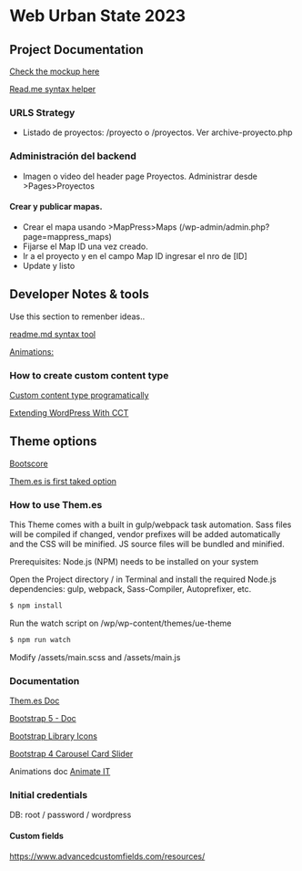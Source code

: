 # Web Urban State 2023

## Project Documentation
[Check the mockup here](https://s3.us-west-2.amazonaws.com/secure.notion-static.com/3e9ad3b0-8178-473c-9a59-431e6267ec65/wirefarmes_urban_estate_%281%29.pdf?X-Amz-Algorithm=AWS4-HMAC-SHA256&X-Amz-Content-Sha256=UNSIGNED-PAYLOAD&X-Amz-Credential=AKIAT73L2G45EIPT3X45%2F20230103%2Fus-west-2%2Fs3%2Faws4_request&X-Amz-Date=20230103T035030Z&X-Amz-Expires=86400&X-Amz-Signature=6b7aec11e26ab44f96ed3a331f600ac4dece3257e1b170ddb62ca612b4ad5cd8&X-Amz-SignedHeaders=host&response-content-disposition=filename%3D%22wirefarmes_urban_estate%2520%281%29.pdf%22&x-id=GetObject)

[Read.me syntax helper](https://www.mygreatlearning.com/blog/readme-file/#:~:text=When%20you%20create%20a%20repository,be%20easily%20converted%20to%20text.)

### URLS Strategy
- Listado de proyectos: /proyecto o /proyectos. Ver archive-proyecto.php

### Administración del backend
- Imagen o video del header page Proyectos. Administrar desde >Pages>Proyectos

#### Crear y publicar mapas.
- Crear el mapa usando >MapPress>Maps (/wp-admin/admin.php?page=mappress_maps)
- Fijarse el Map ID una vez creado.
- Ir a el proyecto y en el campo Map ID ingresar el nro de [ID]
- Update y listo



## Developer Notes & tools
Use this section to remenber ideas..

[readme.md syntax tool](https://readme.so/es/editor)

[Animations:](https://lottiefiles.com/blog/guides/best-wordpress-plugins-for-animations)

### How to create custom content type
[Custom content type programatically](https://www.cloudways.com/blog/how-to-create-custom-post-types-in-wordpress/)

[Extending WordPress With CCT](https://www.smashingmagazine.com/2015/04/extending-wordpress-custom-content-types/)



## Theme options
[Bootscore](https://bootscore.me/)

[Them.es is first taked option](https://them.es/starter-bootstrap/)

### How to use Them.es



This Theme comes with a built in gulp/webpack task automation. Sass files will be compiled if changed, vendor prefixes will be added automatically and the CSS will be minified. JS source files will be bundled and minified.

Prerequisites: Node.js (NPM) needs to be installed on your system

Open the Project directory / in Terminal and install the required Node.js dependencies: gulp, webpack, Sass-Compiler, Autoprefixer, etc.

```bash
$ npm install
```


Run the watch script on /wp/wp-content/themes/ue-theme


```bash
$ npm run watch
```

Modify /assets/main.scss and /assets/main.js

### Documentation
[Them.es Doc](https://them.es/starter-bootstrap/getting-started/)

[Bootstrap 5 - Doc](https://getbootstrap.com/docs/5.3/getting-started/introduction/)

[Bootstrap Library Icons](https://icons.getbootstrap.com/#icons)

[Bootstrap 4 Carousel Card Slider](https://codingyaar.com/bootstrap-4-carousel-multiple-items-responsive/)

Animations doc [Animate IT](https://www.downloads.eleopard.in/class-generator-wordpress.html)

### Initial credentials
DB: root / password / wordpress

#### Custom fields
https://www.advancedcustomfields.com/resources/


